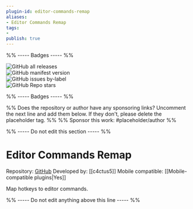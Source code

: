 ```yaml
---
plugin-id: editor-commands-remap
aliases:
- Editor Commands Remap
tags: 
- 
publish: true
---
```


%% ----- Badges ----- %%

![GitHub all releases](https://img.shields.io/github/downloads/c4ctus5/editor-commands-remap/total?color=573E7A&logo=github&style=for-the-badge)   
![GitHub manifest version](https://img.shields.io/github/manifest-json/v/c4ctus5/editor-commands-remap?color=573E7A&logo=github&style=for-the-badge)   
![GitHub issues by-label](https://img.shields.io/github/issues/c4ctus5/editor-commands-remap/help%20wanted?color=573E7A&logo=github&style=for-the-badge)   
![GitHub Repo stars](https://img.shields.io/github/stars/c4ctus5/editor-commands-remap?color=573E7A&logo=github&style=for-the-badge)

%% ----- Badges ----- %%

%% Does the repository or author have any sponsoring links? Uncomment the next line and add them below. If they don't, please delete the placeholder tag. %%
%% Sponsor this work: #placeholder/author %%

%% ----- Do not edit this section ----- %%

# Editor Commands Remap

Repository: [GitHub](https://github.com/c4ctus5/editor-commands-remap)
Developed by: [[c4ctus5]]
Mobile compatible: [[Mobile-compatible plugins|Yes]]

Map hotkeys to editor commands.

%% ----- Do not edit anything above this line ----- %% 
